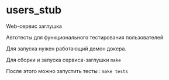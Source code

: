 # users_stub

Web-сервис заглушка

Автотесты для функционального тестирования пользователей

Для запуска нужен работающий демон докера.

Для сборки и запуска сервиса-заглушки `make`

После этого можно запустить тесты : `make tests`
